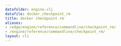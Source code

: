 ```yaml
---
datafolder: engine-cli
datafile: docker_checkpoint_rm
title: docker checkpoint rm
aliases:
- /edge/engine/reference/commandline/checkpoint_rm/
- /engine/reference/commandline/checkpoint_rm/
layout: cli
---
```


<!--
This page is automatically generated from Docker's source code. If you want to
suggest a change to the text that appears here, open a ticket or pull request
in the source repository on GitHub:

https://github.com/docker/cli
-->
